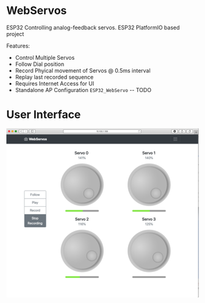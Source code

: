 # WebServos
ESP32 Controlling analog-feedback servos.
ESP32 PlatformIO based project

Features:
* Control Multiple Servos
* Follow Dial position
* Record Phyical movement of Servos @ 0.5ms interval
* Replay last recorded sequence
* Requires Internet Access for UI
* Standalone AP Configuration `ESP32_WebServo` -- TODO

# User Interface
![ScreenShot](./UI.png)

